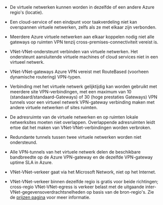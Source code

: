 - De virtuele netwerken kunnen worden in dezelfde of een andere Azure regio's (locatie).

- Een cloud-service of een eindpunt voor taakverdeling niet kan overspannen virtuele netwerken, zelfs als ze met elkaar zijn verbonden.

- Meerdere Azure virtuele netwerken aan elkaar koppelen nodig niet alle gateways op ruimten VPN tenzij cross-premises-connectiviteit vereist is.

- VNet-VNet-ondersteunt verbinden van virtuele netwerken. Het ondersteunt aansluitende virtuele machines of cloud services niet in een virtueel netwerk.

- VNet-VNet-gateways Azure VPN vereist met RouteBased (voorheen dynamische routering) VPN-typen. 

- Verbinding met het virtuele netwerk gelijktijdig kan worden gebruikt met meerdere site VPN-verbindingen, met een maximum van 10 (standaard/standaard-Gateways) of 30 (hoge prestaties Gateways) VPN tunnels voor een virtueel netwerk VPN-gateway verbinding maken met andere virtuele netwerken of sites ruimten.

- De adresruimte van de virtuele netwerken en op ruimten lokale netwerksites moeten niet overlappen. Overlappende adresruimten leidt ertoe dat het maken van VNet-VNet-verbindingen worden verbroken.

- Redundante tunnels tussen twee virtuele netwerken worden niet ondersteund.

- Alle VPN-tunnels van het virtuele netwerk delen de beschikbare bandbreedte op de Azure VPN-gateway en de dezelfde VPN-gateway uptime SLA in Azure.

- VNet-VNet-verkeer gaat via het Microsoft Network, niet op het Internet.

- VNet-VNet-verkeer binnen dezelfde regio is gratis voor beide richtingen; cross-regio VNet-VNet-egress is verkeer belast met de uitgaande inter-VNet-gegevensoverdrachtsnelheden op basis van de bron-regio's. Zie de [prijzen pagina](https://azure.microsoft.com/pricing/details/vpn-gateway/) voor meer informatie.